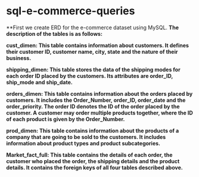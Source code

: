 # sql-e-commerce-queries
**First we create ERD for the e-commerce dataset using MySQL. <b>
The description of the tables is as follows:

cust_dimen: This table contains information about customers. It defines their customer ID, customer name, city, state and the nature of their business.

shipping_dimen: This table stores the data of the shipping modes for each order ID placed by the customers. Its attributes are order_ID, ship_mode and ship_date.

orders_dimen: This table contains information about the orders placed by customers. It includes the Order_Number, order_ID, order_date and the order_priority. The order ID denotes the ID of the order placed by the customer. A customer may order multiple products together, where the ID of each product is given by the Order_Number. 

prod_dimen: This table contains information about the products of a company that are going to be sold to the customers. It includes information about product types and product subcategories. 

Market_fact_full: This table contains the details of each order, the customer who placed the order, the shipping details and the product details. It contains the foreign keys of all four tables described above.
